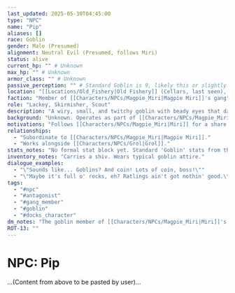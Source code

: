 ```yaml
---
last_updated: 2025-05-30T04:45:00
type: "NPC"
name: "Pip"
aliases: []
race: Goblin
gender: Male (Presumed)
alignment: Neutral Evil (Presumed, follows Miri)
status: alive
current_hp: "" # Unknown
max_hp: "" # Unknown
armor_class: "" # Unknown
passive_perception: "" # Standard Goblin is 9, likely this or slightly higher due to nervousness
location: "[[Locations/Old_Fishery|Old Fishery]] (Cellars, last seen), [[Locations/Duskhaven|Duskhaven]] (Docks, general operational area), frequents [[Locations/Wharf_Rat's_Rest|Wharf Rat's Rest]]"
faction: "Member of [[Characters/NPCs/Magpie_Miri|Magpie Miri]]'s gang"
role: "Lackey, Skirmisher, Scout"
description: "A wiry, small, and twitchy goblin with beady eyes that dart around nervously. Carries a cruel-looking shiv. Seems opportunistic and quick to comment or complain."
background: "Unknown. Operates as part of [[Characters/NPCs/Magpie_Miri|Magpie Miri]]'s crew in the Docks."
motivations: "Follows [[Characters/NPCs/Magpie_Miri|Miri]] for a share of spoils and perhaps a degree of protection or belonging. Exhibits typical goblin opportunism and a touch of malice."
relationships:
  - "Subordinate to [[Characters/NPCs/Magpie_Miri|Magpie Miri]]."
  - "Works alongside [[Characters/NPCs/Grol|Grol]]."
stats_notes: "No formal stat block yet. Standard 'Goblin' stats from the Monster Manual would be appropriate. Possesses Darkvision. Likely nimble but not physically strong."
inventory_notes: "Carries a shiv. Wears typical goblin attire."
dialogue_examples:
  - "\"Sounds like... Goblins? And coin! Lots of coin, boss!\""
  - "\"Maybe it's full o' rocks, eh? Ratlings ain't got nothin' good.\""
tags:
  - "#npc"
  - "#antagonist"
  - "#gang_member"
  - "#goblin"
  - "#docks_character"
dm_notes: "The goblin member of [[Characters/NPCs/Magpie_Miri|Miri]]'s crew. Was the first to comment on the illusionary sounds. Seems easily excitable by the prospect of loot. Has Darkvision, making him more useful in unlit areas."
ROT-13: ""
---
```

# NPC: Pip
...(Content from above to be pasted by user)...